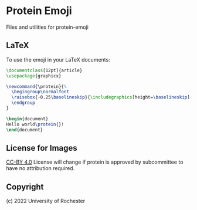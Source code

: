 # Protein Emoji

Files and utilities for protein-emoji

## LaTeX

To use the emoji in your LaTeX documents:

```tex
\documentclass[12pt]{article}
\usepackage{graphicx}

\newcommand{\protein}{%
  \begingroup\normalfont
  \raisebox{-0.25\baselineskip}{\includegraphics[height=\baselineskip]{images/protein-72-color.png}}%
  \endgroup
}

\begin{document}
Hello world\protein{}! 
\end{document}
```


## License for Images
[CC-BY 4.0](https://creativecommons.org/licenses/by/4.0/)
License will change if protein is approved by subcommittee to have no attribution required. 
## Copyright
(c) 2022 University of Rochester